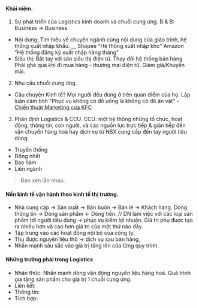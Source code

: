 #### Khái niệm.
1. Sự phát triển của Logistics kinh doanh và chuỗi cung ứng.
B & B: Business -> Business.
- Nội dung:
	Tìm hiểu về chuyên ngành cùng nội dung của giáo trình, hệ thống xuất nhập khẩu.
__
Shopee "Hệ thống xuất nhập kho"
Amazon "Hệ thống đăng ký xuất nhập hàng tháng"
- Siêu thị:
	Bắt tay với sàn siêu thị điện tử.
	Thay đổi hệ thống bán hàng
	Phải ghé qua khi đi mua hàng - thương mại điện tử.
	Giảm giá/Khuyến mãi.
2. Nhu cầu chuỗi cung ứng.
- Câu chuyện Kinh tế?
	Mọi người đều đúng ở trên quan điểm của họ.
	Lập luận cảm tính "Phục vụ không có đồ uống là không có đồ ăn vặt" - [Chiến thuật Marketing của KFC](https://www.brandsvietnam.com/congdong/topic/324752-Chien-luoc-Marketing-cua-KFC-Dinh-vi-thuong-hieu-thanh-cong-tren-thi-truong)
3. Phân định Logistics & CCU.
CCU: một hệ thống những tổ chức, hoạt động, thông tin, con người, và các nguồn lực trực tiếp & gián tiếp đến vận chuyển hàng hoá hay dịch vụ từ NSX cung cấp đến tay người tiêu dùng.
- Truyền thống
- Đồng nhất
- Bao hàm
- Liên ngành
> Đan xen lẫn nhau.
#### Nền kinh tế vận hành theo kinh tế thị trường.
- Nhà cung cập -> Sản xuất -> Bán buôn -> Bán lẻ -> Khách hàng.
	Dòng thông tin -> Dòng sản phẩm <- Dòng tiền.
// DN làm việc với các loại sản phẩm tới người tiêu dùng -> phục vụ kiếm lợi nhuận.
Giá trị phụ được tạo ra nhiều hơn và cao hơn giá trị của một thứ nào đấy.
- Tập trung vào các hoạt động nội bộ của công ty.
- Thu được nguyên liệu thô -> dịch vụ sau bán hàng,
- Nhấn mạnh sâu sắc vào giá trị tăng lên của từng quy trình.
#### Những trường phái trong Logistics
- Nhận thức:
	Nhấn mạnh dòng vận động nguyên liệu hàng hoá.
	Quá trình gia tăng sản phẩm cho giá trị 1 chuỗi cung ứng.
- Liên kết:
- Thông tin:
- Tích hợp: